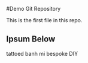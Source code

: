 #Demo Git Repository

This is the first file in this repo.

## Ipsum Below

tattoed banh mi bespoke DIY